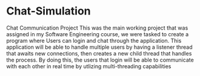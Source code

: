 # Chat-Simulation
Chat Communication Project
This was the main working project that was assigned in my Software Engineering course, we were tasked to create a program where Users can login
and chat through the application. 
This application will be able to handle multiple users by having a listener thread that awaits new connections, then creates a new child thread that handles the process.
By doing this, the users that login will be able to communicate with each other in real time by utlizing multi-threading capabilities
